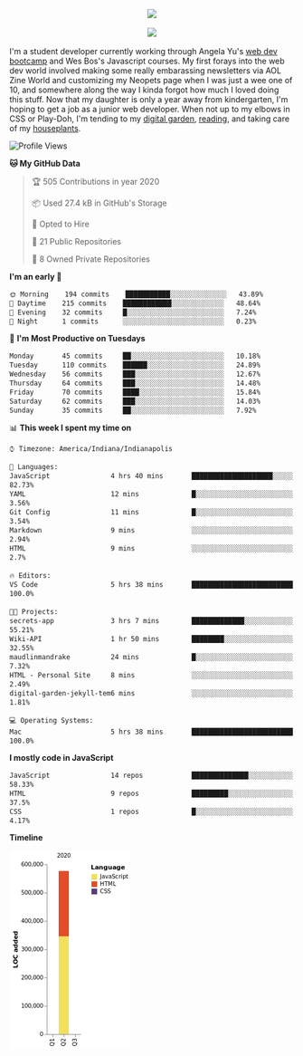 <p align="center"><img src="https://i.imgur.com/wJsitMz.gif"></p>
<p align="center">
<img src="https://i.imgur.com/yc24RM2.png" width="400">
</p>

I'm a student developer currently working through Angela Yu's [web dev bootcamp](https://www.udemy.com/course/the-complete-web-development-bootcamp/) and Wes Bos's Javascript courses. My first forays into the web dev world involved making some really embarassing newsletters via AOL Zine World and customizing my Neopets page when I was just a wee one of 10, and somewhere along the way I kinda forgot how much I loved doing this stuff. Now that my daughter is only a year away from kindergarten, I'm hoping to get a job as a junior web developer. When not up to my elbows in CSS or Play-Doh, I'm tending to my [digital garden](https://maudlinmandrake.github.io/digital-garden/), [reading](https://www.goodreads.com/user/show/63139573-jenny-mikac), and taking care of my [houseplants](https://www.notion.so/codexvitae/Houseplants-3b1370377d9845dc8166373f166224b3).

<!--START_SECTION:waka-->
![Profile Views](http://img.shields.io/badge/Profile%20Views-72-blue)

**🐱 My GitHub Data** 

> 🏆 505 Contributions in year 2020
 > 
> 📦 Used 27.4 kB in GitHub's Storage 
 > 
> 💼 Opted to Hire
 > 
> 📜 21 Public Repositories 
 > 
> 🔑 8 Owned Private Repositories 

**I'm an early 🐤** 

```text
🌞 Morning    194 commits    ███████████░░░░░░░░░░░░░░   43.89% 
🌆 Daytime    215 commits    ████████████░░░░░░░░░░░░░   48.64% 
🌃 Evening    32 commits     █░░░░░░░░░░░░░░░░░░░░░░░░   7.24% 
🌙 Night      1 commits      ░░░░░░░░░░░░░░░░░░░░░░░░░   0.23%

```
📅 **I'm Most Productive on Tuesdays** 

```text
Monday       45 commits     ██░░░░░░░░░░░░░░░░░░░░░░░   10.18% 
Tuesday      110 commits    ██████░░░░░░░░░░░░░░░░░░░   24.89% 
Wednesday    56 commits     ███░░░░░░░░░░░░░░░░░░░░░░   12.67% 
Thursday     64 commits     ███░░░░░░░░░░░░░░░░░░░░░░   14.48% 
Friday       70 commits     ████░░░░░░░░░░░░░░░░░░░░░   15.84% 
Saturday     62 commits     ███░░░░░░░░░░░░░░░░░░░░░░   14.03% 
Sunday       35 commits     ██░░░░░░░░░░░░░░░░░░░░░░░   7.92%

```


📊 **This week I spent my time on** 

```text
⌚︎ Timezone: America/Indiana/Indianapolis

💬 Languages: 
JavaScript               4 hrs 40 mins       ████████████████████░░░░░   82.73% 
YAML                     12 mins             █░░░░░░░░░░░░░░░░░░░░░░░░   3.56% 
Git Config               11 mins             █░░░░░░░░░░░░░░░░░░░░░░░░   3.54% 
Markdown                 9 mins              ░░░░░░░░░░░░░░░░░░░░░░░░░   2.94% 
HTML                     9 mins              ░░░░░░░░░░░░░░░░░░░░░░░░░   2.7%

🔥 Editors: 
VS Code                  5 hrs 38 mins       █████████████████████████   100.0%

🐱‍💻 Projects: 
secrets-app              3 hrs 7 mins        █████████████░░░░░░░░░░░░   55.21% 
Wiki-API                 1 hr 50 mins        ████████░░░░░░░░░░░░░░░░░   32.55% 
maudlinmandrake          24 mins             █░░░░░░░░░░░░░░░░░░░░░░░░   7.32% 
HTML - Personal Site     8 mins              ░░░░░░░░░░░░░░░░░░░░░░░░░   2.49% 
digital-garden-jekyll-tem6 mins              ░░░░░░░░░░░░░░░░░░░░░░░░░   1.81%

💻 Operating Systems: 
Mac                      5 hrs 38 mins       █████████████████████████   100.0%

```

**I mostly code in JavaScript** 

```text
JavaScript               14 repos            ██████████████░░░░░░░░░░░   58.33% 
HTML                     9 repos             █████████░░░░░░░░░░░░░░░░   37.5% 
CSS                      1 repos             █░░░░░░░░░░░░░░░░░░░░░░░░   4.17%

```


**Timeline**

![Chart not found](https://github.com/maudlinmandrake/maudlinmandrake/blob/master/charts/bar_graph.png) 


<!--END_SECTION:waka-->
